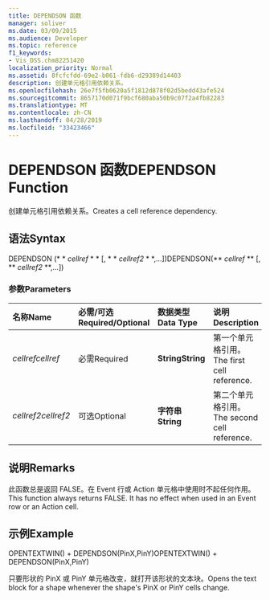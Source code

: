 ```yaml
---
title: DEPENDSON 函数
manager: soliver
ms.date: 03/09/2015
ms.audience: Developer
ms.topic: reference
f1_keywords:
- Vis_DSS.chm82251420
localization_priority: Normal
ms.assetid: 8fcfcfdd-69e2-b061-fdb6-d29389d14403
description: 创建单元格引用依赖关系。
ms.openlocfilehash: 26e7f5fb0620a5f1812d878f02d5bedd43afe524
ms.sourcegitcommit: 8657170d071f9bcf680aba50b9c07f2a4fb82283
ms.translationtype: MT
ms.contentlocale: zh-CN
ms.lasthandoff: 04/28/2019
ms.locfileid: "33423466"
---
```

# <a name="dependson-function"></a><span data-ttu-id="0e37a-103">DEPENDSON 函数</span><span class="sxs-lookup"><span data-stu-id="0e37a-103">DEPENDSON Function</span></span>

<span data-ttu-id="0e37a-104">创建单元格引用依赖关系。</span><span class="sxs-lookup"><span data-stu-id="0e37a-104">Creates a cell reference dependency.</span></span>
  
## <a name="syntax"></a><span data-ttu-id="0e37a-105">语法</span><span class="sxs-lookup"><span data-stu-id="0e37a-105">Syntax</span></span>

<span data-ttu-id="0e37a-106">DEPENDSON (\* \* *cellref* \* \* [, \* \* *cellref2* \* \*,...])</span><span class="sxs-lookup"><span data-stu-id="0e37a-106">DEPENDSON(\*\* *cellref* \*\* [, \*\* *cellref2* \*\*,...])</span></span> 
  
### <a name="parameters"></a><span data-ttu-id="0e37a-107">参数</span><span class="sxs-lookup"><span data-stu-id="0e37a-107">Parameters</span></span>

|<span data-ttu-id="0e37a-108">**名称**</span><span class="sxs-lookup"><span data-stu-id="0e37a-108">**Name**</span></span>|<span data-ttu-id="0e37a-109">**必需/可选**</span><span class="sxs-lookup"><span data-stu-id="0e37a-109">**Required/Optional**</span></span>|<span data-ttu-id="0e37a-110">**数据类型**</span><span class="sxs-lookup"><span data-stu-id="0e37a-110">**Data Type**</span></span>|<span data-ttu-id="0e37a-111">**说明**</span><span class="sxs-lookup"><span data-stu-id="0e37a-111">**Description**</span></span>|
|:-----|:-----|:-----|:-----|
| <span data-ttu-id="0e37a-112">_cellref_</span><span class="sxs-lookup"><span data-stu-id="0e37a-112">_cellref_</span></span> <br/> |<span data-ttu-id="0e37a-113">必需</span><span class="sxs-lookup"><span data-stu-id="0e37a-113">Required</span></span>  <br/> |<span data-ttu-id="0e37a-114">**String**</span><span class="sxs-lookup"><span data-stu-id="0e37a-114">**String**</span></span> <br/> |<span data-ttu-id="0e37a-115">第一个单元格引用。</span><span class="sxs-lookup"><span data-stu-id="0e37a-115">The first cell reference.</span></span>  <br/> |
| <span data-ttu-id="0e37a-116">_cellref2_</span><span class="sxs-lookup"><span data-stu-id="0e37a-116">_cellref2_</span></span> <br/> |<span data-ttu-id="0e37a-117">可选</span><span class="sxs-lookup"><span data-stu-id="0e37a-117">Optional</span></span>  <br/> |<span data-ttu-id="0e37a-118">**字符串**</span><span class="sxs-lookup"><span data-stu-id="0e37a-118">**String**</span></span> <br/> |<span data-ttu-id="0e37a-119">第二个单元格引用。</span><span class="sxs-lookup"><span data-stu-id="0e37a-119">The second cell reference.</span></span>  <br/> |
   
## <a name="remarks"></a><span data-ttu-id="0e37a-120">说明</span><span class="sxs-lookup"><span data-stu-id="0e37a-120">Remarks</span></span>

<span data-ttu-id="0e37a-p101">此函数总是返回 FALSE。在 Event 行或 Action 单元格中使用时不起任何作用。</span><span class="sxs-lookup"><span data-stu-id="0e37a-p101">This function always returns FALSE. It has no effect when used in an Event row or an Action cell.</span></span> 
  
## <a name="example"></a><span data-ttu-id="0e37a-123">示例</span><span class="sxs-lookup"><span data-stu-id="0e37a-123">Example</span></span>

<span data-ttu-id="0e37a-124">OPENTEXTWIN() + DEPENDSON(PinX,PinY)</span><span class="sxs-lookup"><span data-stu-id="0e37a-124">OPENTEXTWIN() + DEPENDSON(PinX,PinY)</span></span> 
  
<span data-ttu-id="0e37a-125">只要形状的 PinX 或 PinY 单元格改变，就打开该形状的文本块。</span><span class="sxs-lookup"><span data-stu-id="0e37a-125">Opens the text block for a shape whenever the shape's PinX or PinY cells change.</span></span> 
  

